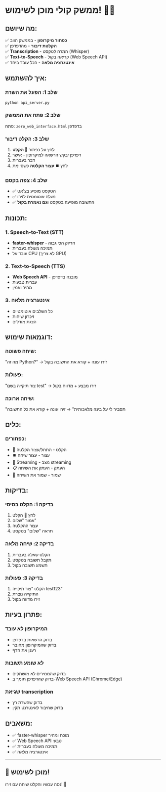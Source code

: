 # ממשק קולי מוכן לשימוש! 🎤✅

## מה שיושם:

✅ **כפתור מיקרופון** - בממשק הווב  
✅ **הקלטת דיבור** - מהדפדפן  
✅ **Transcription** - המרה לטקסט (Whisper)  
✅ **Text-to-Speech** - קריאה בקול (Web Speech API)  
✅ **אינטגרציה מלאה** - הכל עובד ביחד  

## איך להשתמש:

### שלב 1: הפעל את השרת
```bash
python api_server.py
```

### שלב 2: פתח את הממשק
פתח: `zero_web_interface.html` בדפדפן

### שלב 3: הקלט דיבור
1. לחץ על כפתור **🎤 הקלט**
2. דפדפן יבקש הרשאה למיקרופון - אישר
3. דבר בעברית
4. לחץ **⏹️ עצור הקלטה** כשסיימת

### שלב 4: צפה בקסם
- ✅ הטקסט מופיע בצ'אט
- ✅ נשלח אוטומטית לזירו
- ✅ התשובה מופיעה בטקסט **וגם נאמרת בקול**

## תכונות:

### 1. Speech-to-Text (STT)
- **faster-whisper** - הדיוק הכי גבוה
- תמיכה מעולה בעברית
- עובד על CPU (לא צריך GPU)

### 2. Text-to-Speech (TTS)
- **Web Speech API** - מובנה בדפדפן
- עברית טבעית
- מהיר ואמין

### 3. אינטגרציה מלאה
- כל השלבים אוטומטיים
- זיכרון שיחות
- הצגת מודלים

## דוגמאות שימוש:

### שיחה פשוטה:
"מה זה Python?"
→ זירו עונה + קורא את התשובה בקול

### פעולות:
"צור תיקייה בשם test"
→ זירו מבצע + מדווח בקול

### שיחה ארוכה:
"תסביר לי על בינה מלאכותית"
→ זירו עונה + קורא את כל התשובה

## כלים:

### כפתורים:
- 🎤 הקלט - התחל/עצור הקלטה
- ⏹️ עצור - עצור שיחה
- 📡 Streaming - מצב streaming
- 📋 העתק - העתק את השיחה
- 💾 שמור - שמור את השיחה

## בדיקות:

### בדיקה 1: הקלט בסיסי
1. לחץ 🎤 הקלט
2. אמור "שלום"
3. עצור ההקלטה
4. תראה "שלום" בטקסט

### בדיקה 2: שיחה מלאה
1. הקלט שאלה בעברית
2. תקבל תשובה בטקסט
3. תשמע תשובה בקול

### בדיקה 3: פעולות
1. הקלט "צור תיקייה test123"
2. התיקייה נוצרת
3. זירו מדווח בקול

## פתרון בעיות:

### המיקרופון לא עובד
- בדוק הרשאות בדפדפן
- בדוק שהמיקרופון מחובר
- רענן את הדף

### לא שומע תשובות
- בדוק שהממירים לא מושתקים
- בדוק שהדפדפן תומך ב-Web Speech API (Chrome/Edge)

### שגיאת transcription
- בדוק שהשרת רץ
- בדוק שחיבור לאינטרנט תקין

## משאבים:

- ✅ faster-whisper מוכח ומהיר
- ✅ Web Speech API טבעי
- ✅ תמיכה מעולה בעברית
- ✅ אינטגרציה מלאה

---

## 🎉 מוכן לשימוש!

נסה עכשיו והקלט שיחה עם זירו! 🚀

